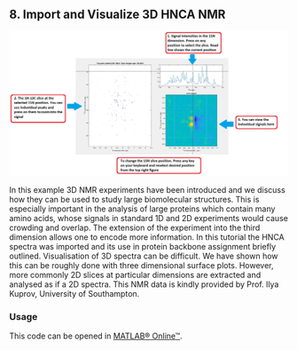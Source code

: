 ## 8. Import and Visualize 3D HNCA NMR   

![alt text](Visualize_3D_NMR.jpg)

In this example 3D NMR experiments have been introduced and we discuss how they can be used to study large biomolecular structures. This is especially important in the analysis of large proteins which contain many amino acids, whose signals in standard 1D and 2D experiments would cause crowding and overlap. The extension of the experiment into the third dimension allows one to encode more information. In this tutorial the HNCA spectra was imported and its use in  protein backbone assignment briefly outlined. 
Visualisation of 3D spectra can be difficult. We have shown how this can be roughly done with three dimensional surface plots. However, more commonly 2D slices at particular dimensions are extracted and analysed as if a 2D spectra. 
This NMR data is kindly provided by Prof. Ilya Kuprov, University of Southampton.  


### Usage

This code can be opened in [MATLAB® Online™](https://matlab.mathworks.com/).





